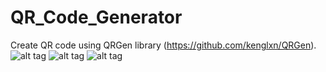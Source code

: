 # QR_Code_Generator
Create QR code using QRGen library (https://github.com/kenglxn/QRGen).
![alt tag](https://raw.github.com/3bugs/QR_Code_Generator/master/screenshots/screenshot01.png)
![alt tag](https://raw.github.com/3bugs/QR_Code_Generator/master/screenshots/screenshot02.png)
![alt tag](https://raw.github.com/3bugs/QR_Code_Generator/master/screenshots/screenshot03.png)
